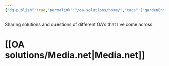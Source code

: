 ```yaml
---
{"dg-publish":true,"permalink":"/oa-solutions/home/","tags":["gardenEntry"]}
---
```


Sharing solutions and questions of different OA's that I've come across.

# [[OA solutions/Media.net\|Media.net]]
